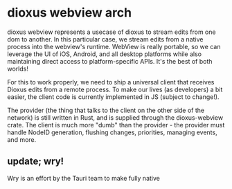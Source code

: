 # dioxus webview arch


dioxus webview represents a usecase of dioxus to stream edits from one dom to another. In this particular case, we stream edits from a native process into the webview's runtime. WebView is really portable, so we can leverage the UI of iOS, Android, and all desktop platforms while also maintaining direct access to platform-specific APIs. It's the best of both worlds!


For this to work properly, we need to ship a universal client that receives Dioxus edits from a remote process. To make our lives (as developers) a bit easier, the client code is currently implemented in JS (subject to change!).

The provider (the thing that talks to the client on the other side of the network) is still written in Rust, and is supplied through the dioxus-webview crate. The client is much more "dumb" than the provider - the provider must handle NodeID generation, flushing changes, priorities, managing events, and more.


## update; wry!

Wry is an effort by the Tauri team to make fully native 
